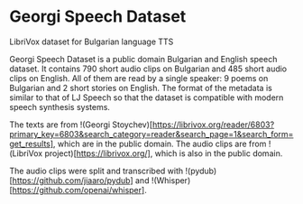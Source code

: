 # Georgi Speech Dataset
LibriVox dataset for Bulgarian language TTS

Georgi Speech Dataset is a public domain Bulgarian and English speech dataset. It contains 790 short audio clips on Bulgarian and 485 short audio clips on English. All of them are read by a single speaker: 9 poems on Bulgarian and 2 short stories on English. The format of the metadata is similar to that of LJ Speech so that the dataset is compatible with modern speech synthesis systems.

The texts are from !(Georgi Stoychev)[https://librivox.org/reader/6803?primary_key=6803&search_category=reader&search_page=1&search_form=get_results], which are in the public domain. The audio clips are from !(LibriVox project)[https://librivox.org/], which is also in the public domain. 

The audio clips were split and transcribed with !(pydub)[https://github.com/jiaaro/pydub] and !(Whisper)[https://github.com/openai/whisper].
